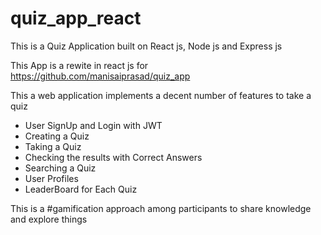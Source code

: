 # quiz_app_react

This is a Quiz Application built on React js, Node js and Express js 

This App is a rewite in react js for https://github.com/manisaiprasad/quiz_app

This a web application implements a decent number of features to take a quiz

-   User SignUp and Login with JWT
-   Creating a Quiz
-   Taking a Quiz
-   Checking the results with Correct Answers
-   Searching a Quiz
-   User Profiles
-   LeaderBoard for Each Quiz

This is a #gamification approach among participants to share knowledge and explore things
